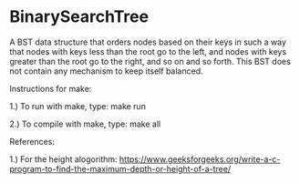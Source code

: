 # BinarySearchTree

A BST data structure that orders nodes based on their keys in such a way that nodes with keys less than the root go to the left, and nodes with keys greater than the root go to the right, and so on and so forth. This BST does not contain any mechanism to keep itself balanced. 

Instructions for make:

1.) To run with make, type: make run

2.) To compile with make, type: make all

References:

1.) For the height alogorithm: https://www.geeksforgeeks.org/write-a-c-program-to-find-the-maximum-depth-or-height-of-a-tree/

